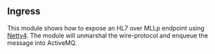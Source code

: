 ## Ingress
This module shows how to expose an HL7 over MLLp endpoint using [Netty4](http://netty.io). The module will unmarshal the wire-protocol and enqueue the message into ActiveMQ.